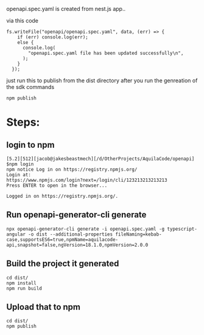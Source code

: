 openapi.spec.yaml is created from nest.js app.. 

via this code


```  
fs.writeFile("openapi/openapi.spec.yaml", data, (err) => {
    if (err) console.log(err);
    else {
      console.log(
        "openapi.spec.yaml file has been updated successfully\n",
      );
    }
  });
```


just run this to publish from the dist directory after you run the genreation of the sdk commands

```
npm publish
```


# Steps:

## login to npm
```
[5.2][512][jacob@jakesbeastmech][/d/OtherProjects/AquilaCode/openapi]
$npm login
npm notice Log in on https://registry.npmjs.org/
Login at:
https://www.npmjs.com/login?next=/login/cli/123213213213213
Press ENTER to open in the browser...

Logged in on https://registry.npmjs.org/.
```

## Run openapi-generator-cli generate
```
npx openapi-generator-cli generate -i openapi.spec.yaml -g typescript-angular -o dist --additional-properties fileNaming=kebab-case,supportsES6=true,npmName=aquilacode-api,snapshot=false,ngVersion=18.1.0,npmVersion=2.0.0
```

## Build the project it generated
```
cd dist/
npm install
npm run build
```


## Upload that to npm
```
cd dist/
npm publish
```